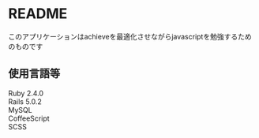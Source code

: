# README

このアプリケーションはachieveを最適化させながらjavascriptを勉強するためのものです

## 使用言語等

Ruby 2.4.0  
Rails 5.0.2  
MySQL  
CoffeeScript  
SCSS

